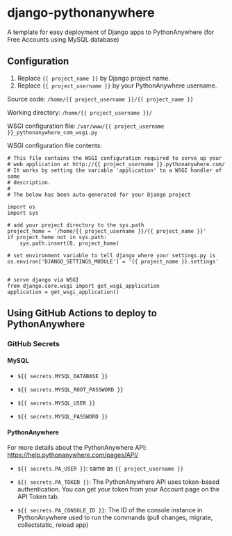 # django-pythonanywhere
A template for easy deployment of Django apps to PythonAnywhere (for Free Accounts using MySQL database)

## Configuration

1. Replace `{{ project_name }}` by Django project name.
2. Replace `{{ project_username }}` by your PythonAnywhere username.

Source code:
`/home/{{ project_username }}/{{ project_name }}`

Working directory:
`/home/{{ project_username }}/`

WSGI configuration file:
`/var/www/{{ project_username }}_pythonanywhere_com_wsgi.py`

WSGI configuration file contents:
```
# This file contains the WSGI configuration required to serve up your
# web application at http://{{ project_username }}.pythonanywhere.com/
# It works by setting the variable 'application' to a WSGI handler of some
# description.
#
# The below has been auto-generated for your Django project

import os
import sys

# add your project directory to the sys.path
project_home = '/home/{{ project_username }}/{{ project_name }}'
if project_home not in sys.path:
    sys.path.insert(0, project_home)

# set environment variable to tell django where your settings.py is
os.environ['DJANGO_SETTINGS_MODULE'] = '{{ project_name }}.settings'


# serve django via WSGI
from django.core.wsgi import get_wsgi_application
application = get_wsgi_application()

```
## Using GitHub Actions to deploy to PythonAnywhere
### GitHub Secrets
#### MySQL
- `${{ secrets.MYSQL_DATABASE }}`
 
- `${{ secrets.MYSQL_ROOT_PASSWORD }}`
 
- `${{ secrets.MYSQL_USER }}`
 
- `${{ secrets.MYSQL_PASSWORD }}`
 
 #### PythonAnywhere
 For more details about the PythonAnywhere API: https://help.pythonanywhere.com/pages/API/
 
- `${{ secrets.PA_USER }}`: same as `{{ project_username }}`
 
- `${{ secrets.PA_TOKEN }}`: The PythonAnywhere API uses token-based authentication. You can get your token from your Account page on the API Token tab.
 
- `${{ secrets.PA_CONSOLE_ID }}`: The ID of the console instance in PythonAnywhere used to run the commands (pull changes, migrate, collectstatic, reload app)
